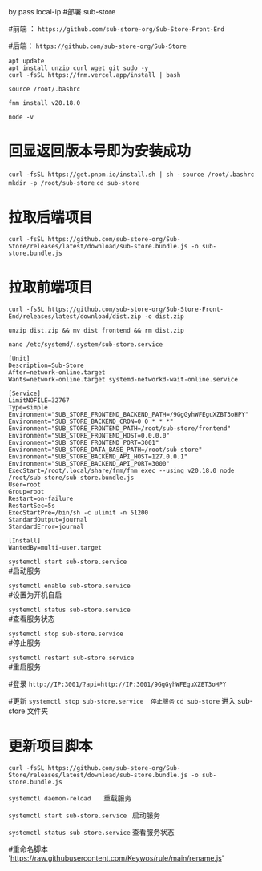 by pass local-ip
#部署 sub-store

#前端 ：
`https://github.com/sub-store-org/Sub-Store-Front-End`

#后端：
`https://github.com/sub-store-org/Sub-Store`

```
apt update
apt install unzip curl wget git sudo -y
curl -fsSL https://fnm.vercel.app/install | bash
```
```
source /root/.bashrc
```
```
fnm install v20.18.0
```

`node -v `  
# 回显返回版本号即为安装成功
`curl -fsSL https://get.pnpm.io/install.sh | sh -`
`source /root/.bashrc`
`mkdir -p /root/sub-store`
`cd sub-store`
# 拉取后端项目
`curl -fsSL https://github.com/sub-store-org/Sub-Store/releases/latest/download/sub-store.bundle.js -o sub-store.bundle.js`
 
# 拉取前端项目
`curl -fsSL https://github.com/sub-store-org/Sub-Store-Front-End/releases/latest/download/dist.zip -o dist.zip`

`unzip dist.zip && mv dist frontend && rm dist.zip`

`nano /etc/systemd/.system/sub-store.service`
```
[Unit]
Description=Sub-Store
After=network-online.target
Wants=network-online.target systemd-networkd-wait-online.service
 
[Service]
LimitNOFILE=32767
Type=simple
Environment="SUB_STORE_FRONTEND_BACKEND_PATH=/9GgGyhWFEguXZBT3oHPY"
Environment="SUB_STORE_BACKEND_CRON=0 0 * * *"
Environment="SUB_STORE_FRONTEND_PATH=/root/sub-store/frontend"
Environment="SUB_STORE_FRONTEND_HOST=0.0.0.0"
Environment="SUB_STORE_FRONTEND_PORT=3001"
Environment="SUB_STORE_DATA_BASE_PATH=/root/sub-store"
Environment="SUB_STORE_BACKEND_API_HOST=127.0.0.1"
Environment="SUB_STORE_BACKEND_API_PORT=3000"
ExecStart=/root/.local/share/fnm/fnm exec --using v20.18.0 node /root/sub-store/sub-store.bundle.js
User=root
Group=root
Restart=on-failure
RestartSec=5s
ExecStartPre=/bin/sh -c ulimit -n 51200
StandardOutput=journal
StandardError=journal
 
[Install]
WantedBy=multi-user.target
```
`systemctl start sub-store.service`     
#启动服务

`systemctl enable sub-store.service`    
#设置为开机自启

`systemctl status sub-store.service`   
#查看服务状态

`systemctl stop sub-store.service `     
#停止服务

`systemctl restart sub-store.service`   
#重启服务


#登录
`http://IP:3001/?api=http://IP:3001/9GgGyhWFEguXZBT3oHPY`

#更新
`systemctl stop sub-store.service  停止服务`
`cd sub-store`             进入 sub-store 文件夹
# 更新项目脚本

`curl -fsSL https://github.com/sub-store-org/Sub-Store/releases/latest/download/sub-store.bundle.js -o sub-store.bundle.js`

`systemctl daemon-reload   `    重载服务

`systemctl start sub-store.service `  启动服务

`systemctl status sub-store.service`   查看服务状态

#重命名脚本
'https://raw.githubusercontent.com/Keywos/rule/main/rename.js'
